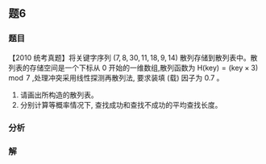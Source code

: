 ## 题6
### 题目
【2010 统考真题】将关键字序列 $\left( {7,8,{30},{11},{18},9,{14}}\right)$ 散列存储到散列表中。散列表的存储空间是一个下标从 0 开始的一维数组,散列函数为 $\mathrm{H}\left( \mathrm{{key}}\right)  = \left( {\mathrm{{key}} \times  3}\right) {\;\operatorname{mod}\;7}$ ,处理冲突采用线性探测再散列法, 要求装填 (载) 因子为 0.7 。
1. 请画出所构造的散列表。
2. 分别计算等概率情况下, 查找成功和查找不成功的平均查找长度。
### 分析

### 解